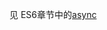 见 ES6章节中的[async](https://github.com/1194964459/FE-Interview-Notebook/blob/main/JS/ES6/7.2__async.md)

